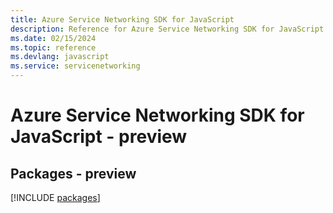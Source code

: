 ```yaml
---
title: Azure Service Networking SDK for JavaScript
description: Reference for Azure Service Networking SDK for JavaScript
ms.date: 02/15/2024
ms.topic: reference
ms.devlang: javascript
ms.service: servicenetworking
---
```

# Azure Service Networking SDK for JavaScript - preview
## Packages - preview
[!INCLUDE [packages](service-networking-index.md)]